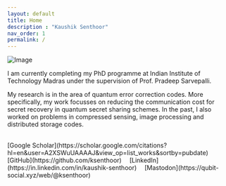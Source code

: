 ```yaml
---
layout: default
title: Home
description : "Kaushik Senthoor"
nav_order: 1
permalink: /
---
```


![Image](https://upload.wikimedia.org/wikipedia/commons/thumb/3/3c/Yin_and_Yang_symbol.svg/250px-Yin_and_Yang_symbol.svg.png)

I am currently completing my PhD programme at Indian Institute of Technology Madras under the supervision of Prof. Pradeep Sarvepalli.

My research is in the area of quantum error correction codes. More specifically, my work focusses on reducing the communication cost for secret recovery in quantum secret sharing schemes. In the past, I also worked on problems in compressed sensing, image processing and distributed storage codes.

<br>
[Google Scholar](https://scholar.google.com/citations?hl=en&user=A2XSWuUAAAAJ&view_op=list_works&sortby=pubdate)
&emsp;[GitHub](https://github.com/ksenthoor)
&emsp;[LinkedIn](https://in.linkedin.com/in/kaushik-senthoor)
&emsp;[Mastodon](https://qubit-social.xyz/web/@ksenthoor)


